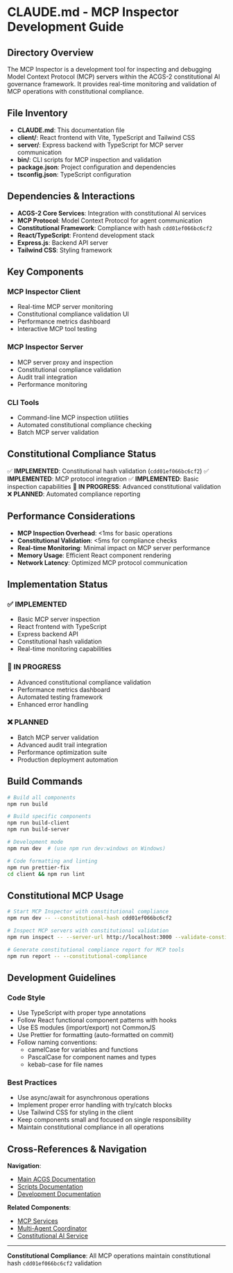 <!-- Constitutional Hash: cdd01ef066bc6cf2 -->

# CLAUDE.md - MCP Inspector Development Guide

## Directory Overview

The MCP Inspector is a development tool for inspecting and debugging Model Context Protocol (MCP) servers within the ACGS-2 constitutional AI governance framework. It provides real-time monitoring and validation of MCP operations with constitutional compliance.

## File Inventory

- **CLAUDE.md**: This documentation file
- **client/**: React frontend with Vite, TypeScript and Tailwind CSS
- **server/**: Express backend with TypeScript for MCP server communication
- **bin/**: CLI scripts for MCP inspection and validation
- **package.json**: Project configuration and dependencies
- **tsconfig.json**: TypeScript configuration

## Dependencies & Interactions

- **ACGS-2 Core Services**: Integration with constitutional AI services
- **MCP Protocol**: Model Context Protocol for agent communication
- **Constitutional Framework**: Compliance with hash `cdd01ef066bc6cf2`
- **React/TypeScript**: Frontend development stack
- **Express.js**: Backend API server
- **Tailwind CSS**: Styling framework

## Key Components

### MCP Inspector Client
- Real-time MCP server monitoring
- Constitutional compliance validation UI
- Performance metrics dashboard
- Interactive MCP tool testing

### MCP Inspector Server
- MCP server proxy and inspection
- Constitutional compliance validation
- Audit trail integration
- Performance monitoring

### CLI Tools
- Command-line MCP inspection utilities
- Automated constitutional compliance checking
- Batch MCP server validation

## Constitutional Compliance Status

✅ **IMPLEMENTED**: Constitutional hash validation (`cdd01ef066bc6cf2`)
✅ **IMPLEMENTED**: MCP protocol integration
✅ **IMPLEMENTED**: Basic inspection capabilities
🔄 **IN PROGRESS**: Advanced constitutional validation
❌ **PLANNED**: Automated compliance reporting

## Performance Considerations

- **MCP Inspection Overhead**: <1ms for basic operations
- **Constitutional Validation**: <5ms for compliance checks
- **Real-time Monitoring**: Minimal impact on MCP server performance
- **Memory Usage**: Efficient React component rendering
- **Network Latency**: Optimized MCP protocol communication

## Implementation Status

### ✅ IMPLEMENTED
- Basic MCP server inspection
- React frontend with TypeScript
- Express backend API
- Constitutional hash validation
- Real-time monitoring capabilities

### 🔄 IN PROGRESS
- Advanced constitutional compliance validation
- Performance metrics dashboard
- Automated testing framework
- Enhanced error handling

### ❌ PLANNED
- Batch MCP server validation
- Advanced audit trail integration
- Performance optimization suite
- Production deployment automation

## Build Commands

```bash
# Build all components
npm run build

# Build specific components
npm run build-client
npm run build-server

# Development mode
npm run dev  # (use npm run dev:windows on Windows)

# Code formatting and linting
npm run prettier-fix
cd client && npm run lint
```

## Constitutional MCP Usage

```bash
# Start MCP Inspector with constitutional compliance
npm run dev -- --constitutional-hash cdd01ef066bc6cf2

# Inspect MCP servers with constitutional validation
npm run inspect -- --server-url http://localhost:3000 --validate-constitutional

# Generate constitutional compliance report for MCP tools
npm run report -- --constitutional-compliance
```

## Development Guidelines

### Code Style
- Use TypeScript with proper type annotations
- Follow React functional component patterns with hooks
- Use ES modules (import/export) not CommonJS
- Use Prettier for formatting (auto-formatted on commit)
- Follow naming conventions:
  - camelCase for variables and functions
  - PascalCase for component names and types
  - kebab-case for file names

### Best Practices
- Use async/await for asynchronous operations
- Implement proper error handling with try/catch blocks
- Use Tailwind CSS for styling in the client
- Keep components small and focused on single responsibility
- Maintain constitutional compliance in all operations

## Cross-References & Navigation

**Navigation**:
- [Main ACGS Documentation](../../../CLAUDE.md)
- [Scripts Documentation](../../CLAUDE.md)
- [Development Documentation](../../../docs/development/CLAUDE.md)

**Related Components**:
- [MCP Services](../../../services/CLAUDE.md)
- [Multi-Agent Coordinator](../../../services/core/multi-agent-coordinator/CLAUDE.md)
- [Constitutional AI Service](../../../services/core/constitutional-ai/CLAUDE.md)

---

**Constitutional Compliance**: All MCP operations maintain constitutional hash `cdd01ef066bc6cf2` validation
